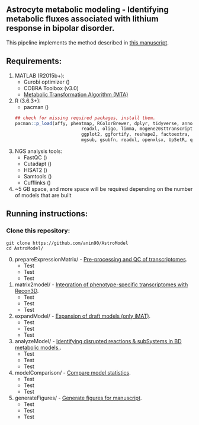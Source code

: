 ## Astrocyte metabolic modeling - Identifying metabolic fluxes associated with lithium response in bipolar disorder.
This pipeline implements the method described in [this manuscript](https://anin90.github.io/).

## Requirements:
1. MATLAB (R2015b+):
   * Gurobi optimizer ()
   * COBRA Toolbox (v3.0)
   * [Metabolic Transformation Algorithm (MTA)](https://github.com/ImNotaGit/MTA)
2. R (3.6.3+):
   * pacman ()
   ```r
   ## check for missing required packages, install them.
   pacman::p_load(affy, pheatmap, RColorBrewer, dplyr, tidyverse, annotate, rat2302.db, mouse4302.db, homologene, 
							readxl, oligo, limma, mogene20sttranscriptcluster.db, qvalue, GEOquery, tidyr, tibble, splitstackshape, gplots, 
							ggplot2, ggfortify, reshape2, factoextra, plot.matrix, VennDiagram, ggvenn, plotrix, pheatmap, magrittr, venn, 
							mgsub, gsubfn, readxl, openxlsx, UpSetR, qvalue, GEOquery, TeachingDemos, sm, org.Hs.eg.db, data.table)
	```						
4. NGS analysis tools: 
   * FastQC ()
   * Cutadapt ()
   * HISAT2 ()
   * Samtools ()
   * Cufflinks ()
5. ~5 GB space, and more space will be required depending on the number of models that are built

## Running instructions:
### Clone this repository:
```shell
git clone https://github.com/anin90/AstroModel
cd AstroModel/
```
0. prepareExpressionMatrix/ - <ins>Pre-processing and QC of transcriptomes</ins>.
   * Test
   * Test
   * Test
1. matrix2model/ - <ins>Integration of phenotype-specific transcriptomes with Recon3D</ins>.
   * Test
   * Test
   * Test
2. expandModel/ - <ins>Expansion of draft models (only iMAT)</ins>.
   * Test
   * Test
   * Test
3. analyzeModel/ - <ins>Identifying disrupted reactions & subSystems in BD metabolic models.</ins>.
   * Test
   * Test
   * Test
4. modelComparison/ - <ins>Compare model statistics</ins>.
   * Test
   * Test
   * Test
5. generateFigures/ - <ins>Generate figures for manuscript</ins>.
   * Test
   * Test
   * Test
